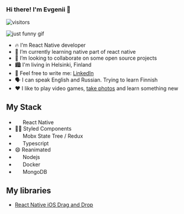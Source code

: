 ### Hi there! I'm Evgenii 👋
 ![visitors](https://visitor-badge.glitch.me/badge?page_id=evgenusov.evgenusov&left_color=black&right_color=black)

![just funny gif](https://media.giphy.com/media/iIqmM5tTjmpOB9mpbn/giphy.gif)

- 🔥 I’m React Native developer
- 🌱 I’m currently learning native part of react native
- 👯 I’m looking to collaborate on some open source projects
- 🏙 I'm living in Helsinki, Finland
- 💌 Feel free to write me: [LinkedIn](https://www.linkedin.com/in/eusov/)
- 🗣 I can speak English and Russian. Trying to learn Finnish 
- ❤️ I like to play video games, [take photos](https://www.instagram.com/eugenusov/) and learn something new


## My Stack

- <img src="https://reactnative.dev/img/header_logo.svg" width="17"> React Native
- 💅🏿 Styled Components
- <img src="https://d33wubrfki0l68.cloudfront.net/0834d0215db51e91525a25acf97433051f280f2f/c30f5/img/redux.svg" width="17"/> Mobx State Tree / Redux
- <img src="https://www.typescriptlang.org/favicon-32x32.png" width="17" /> Typescript
- 😄 Reanimated
- <img src="https://nodejs.dev/favicon-32x32.png" width="17"> Nodejs
- <img src="https://www.docker.com/sites/default/files/d8/Docker-R-Logo-08-2018-Monochomatic-RGB_Moby-x1.png" width="17"/> Docker
- <img src="https://www.mongodb.com/assets/images/global/favicon.ico" width="17"/> MongoDB

## My libraries
- [React Native iOS Drag and Drop](https://github.com/evgenusov/react-native-ios-drag-and-drop)

